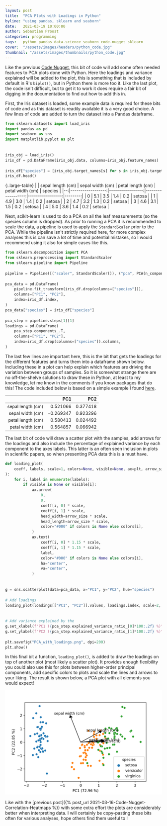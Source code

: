 ```yaml
---
layout: post
title:  "PCA Plots with Loadings in Python"
byline: "using pandas, sklearn and seaborn"
date:   2021-03-19 10:00:00
author: Sebastian Proost
categories: programming
tags:	python pandas data-science seaborn code-nugget sklearn
cover:  "/assets/images/headers/python_code.jpg"
thumbnail: "/assets/images/thumbnails/python_code.jpg"
---
```


Like the previous [Code Nugget]({{site.baseurl}}/tag/code-nugget/), this bit of code will add some often needed
features to PCA plots done with Python. Here the loadings and variance explained will be added to the plot, this is
something that is included by default in R's ```biplot()```, but in Python there is more too it. Like the last plot, the code
isn't difficult, but to get it to work it does require a fair bit of digging in the documentation to find out how to
add this in.

First, the Iris dataset is loaded, some example data is required for these bits of code and as this dataset is
readily available it is a very good choice. A few lines of code are added to turn the dataset into a Pandas dataframe.

```python
from sklearn.datasets import load_iris
import pandas as pd
import seaborn as sns
import matplotlib.pyplot as plt


iris_obj = load_iris()
iris_df = pd.DataFrame(iris_obj.data, columns=iris_obj.feature_names)

iris_df["species"] = [iris_obj.target_names[s] for s in iris_obj.target]
iris_df.head()
```

{:.large-table}
|   | sepal length (cm) | sepal width (cm) | petal length (cm) | petal width (cm) | species |
|--:|------------------:|-----------------:|------------------:|-----------------:|--------:|
| 0 |               5.1 |              3.5 |               1.4 |              0.2 |  setosa |
| 1 |               4.9 |              3.0 |               1.4 |              0.2 |  setosa |
| 2 |               4.7 |              3.2 |               1.3 |              0.2 |  setosa |
| 3 |               4.6 |              3.1 |               1.5 |              0.2 |  setosa |
| 4 |               5.0 |              3.6 |               1.4 |              0.2 |  setosa |

Next, scikit-learn is used to do a PCA on all the leaf measurements (so the species column is dropped). As prior to
running a PCA it is recommended to scale the data, a pipeline is used to apply the ```StandardScaler``` prior to the 
PCA. While the pipeline isn't strictly required here, for more complex analyses this is can save a lot of time and 
potential mistakes, so I would recommend using it also for simple cases like this. 

```python
from sklearn.decomposition import PCA
from sklearn.preprocessing import StandardScaler
from sklearn.pipeline import Pipeline

pipeline = Pipeline([("scaler", StandardScaler()), ("pca", PCA(n_components=2)),])

pca_data = pd.DataFrame(
    pipeline.fit_transform(iris_df.drop(columns=["species"])),
    columns=["PC1", "PC2"],
    index=iris_df.index,
)
pca_data["species"] = iris_df["species"]

pca_step = pipeline.steps[1][1]
loadings = pd.DataFrame(
    pca_step.components_.T,
    columns=["PC1", "PC2"],
    index=iris_df.drop(columns=["species"]).columns,
)
```

The last few lines are important here, this is the bit that gets the loadings for the different features and turns
them into a dataframe shown below. Including these in a plot can help explain which features are driving the variation
between groups of samples. So it is somewhat strange there are no off-the-shelve solutions to draw these in Python, at 
least to my knowledge, let me know in the comments if you know packages that do this! The code included below is based
on a simple example I found [here](https://github.com/scentellegher/code_snippets/blob/master/pca_loadings/pca_loadings.ipynb).

|                   |       PC1 |      PC2 |
|------------------:|----------:|---------:|
| sepal length (cm) |  0.521066 | 0.377418 |
|  sepal width (cm) | -0.269347 | 0.923296 |
| petal length (cm) |  0.580413 | 0.024492 |
|  petal width (cm) |  0.564857 | 0.066942 |

The last bit of code will draw a scatter plot with the samples, add arrows for the loadings and also include the
percentage of explained variance by each component to the axes labels. This latter is an often seen inclusion in plots
in scientific papers, so when presenting PCA data this is a must have.

```python
def loading_plot(
    coeff, labels, scale=1, colors=None, visible=None, ax=plt, arrow_size=0.5
):
    for i, label in enumerate(labels):
        if visible is None or visible[i]:
            ax.arrow(
                0,
                0,
                coeff[i, 0] * scale,
                coeff[i, 1] * scale,
                head_width=arrow_size * scale,
                head_length=arrow_size * scale,
                color="#000" if colors is None else colors[i],
            )
            ax.text(
                coeff[i, 0] * 1.15 * scale,
                coeff[i, 1] * 1.15 * scale,
                label,
                color="#000" if colors is None else colors[i],
                ha="center",
                va="center",
            )


g = sns.scatterplot(data=pca_data, x="PC1", y="PC2", hue="species")

# Add loadings
loading_plot(loadings[["PC1", "PC2"]].values, loadings.index, scale=2, arrow_size=0.08)


# Add variance explained by the
g.set_xlabel(f"PC1 ({pca_step.explained_variance_ratio_[0]*100:.2f} %)")
g.set_ylabel(f"PC2 ({pca_step.explained_variance_ratio_[1]*100:.2f} %)")

plt.savefig("PCA_with_loadings.png", dpi=200)
plt.show()
```

In this final bit a function, ```loading_plot()```, is added to draw the loadings on top of another plot (most likely a 
scatter plot). It provides enough flexibility you could also use this for plots between higher-order principal 
components, add specific colors to plots and scale the lines and arrows to your liking. The result is shown below, 
a PCA plot with all elements you would expect!

![PCA plot with loadings and explained variance included as is the norm form PCA plots in scientific literature](/assets/posts/2021-03-19-Code-Nugget-PCA-with-loadings/PCA_with_loadings.png)

Like with the [previous post]({% post_url 2021-03-16-Code-Nugget-Correlation-Heatmaps %}) with some extra effort the
plots are considerably better when interpreting data. I will certainly be copy-pasting these bits often for various
analyses, hope others find them useful to !
